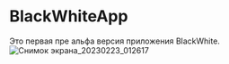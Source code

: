 # BlackWhiteApp

Это первая пре альфа версия приложения BlackWhite.
![Снимок экрана_20230223_012617](https://user-images.githubusercontent.com/126119149/220774123-e1b79087-4904-42ad-a001-a158e8fa6b99.png)
